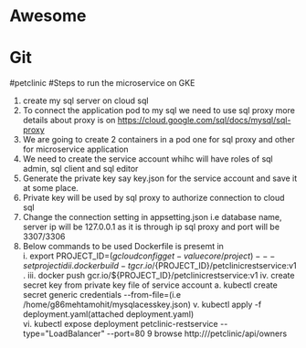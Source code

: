 # Awesome
# Git
#petclinic
#Steps to run the microservice on GKE
  1. create my sql server on cloud sql 
  2. To connect the application pod to my sql we need to use sql proxy 
      more details about proxy is on 
      https://cloud.google.com/sql/docs/mysql/sql-proxy
  3. We are going to create 2 containers in a pod one for sql proxy and other for microservice application 
  4. We need to create the service account whihc will have roles of sql admin, sql client and sql editor
  5. Generate the private key say key.json for the service account and save it at some  place. 
  6. Private key will be used by sql proxy to authorize connection to cloud sql
  7. Change the connection setting in appsetting.json i.e database name, server ip will be 127.0.0.1 as it is through ip sql proxy and port          will be 3307/3306
  8. Below commands to be used Dockerfile is presemt in  
      i.  export PROJECT_ID=$(gcloud config get-value core/project)---set project id
      ii. docker build -t gcr.io/${PROJECT_ID}/petclinicrestservice:v1 .
      iii. docker push gcr.io/${PROJECT_ID}/petclinicrestservice:v1
      iv. create secret key from private key file of service account
          a. kubectl create secret generic credentials --from-file=<path to json file>(i.e /home/g86mehtamohit/mysqlacesskey.json)
      v.  kubectl apply -f deployment.yaml(attached deployment.yaml)   
      vi. kubectl expose deployment petclinic-restservice --type="LoadBalancer" --port=80
  9 browse http://<external ip>/petclinic/api/owners
  
